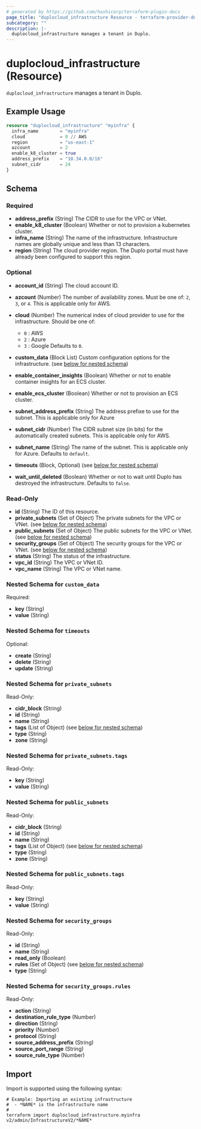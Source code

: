 ```yaml
---
# generated by https://github.com/hashicorp/terraform-plugin-docs
page_title: "duplocloud_infrastructure Resource - terraform-provider-duplocloud"
subcategory: ""
description: |-
  duplocloud_infrastructure manages a tenant in Duplo.
---
```


# duplocloud_infrastructure (Resource)

`duplocloud_infrastructure` manages a tenant in Duplo.

## Example Usage

```terraform
resource "duplocloud_infrastructure" "myinfra" {
  infra_name        = "myinfra"
  cloud             = 0 // AWS
  region            = "us-east-1"
  azcount           = 2
  enable_k8_cluster = true
  address_prefix    = "10.34.0.0/16"
  subnet_cidr       = 24
}
```

<!-- schema generated by tfplugindocs -->
## Schema

### Required

- **address_prefix** (String) The CIDR to use for the VPC or VNet.
- **enable_k8_cluster** (Boolean) Whether or not to provision a kubernetes cluster.
- **infra_name** (String) The name of the infrastructure.  Infrastructure names are globally unique and less than 13 characters.
- **region** (String) The cloud provider region.  The Duplo portal must have already been configured to support this region.

### Optional

- **account_id** (String) The cloud account ID.
- **azcount** (Number) The number of availability zones.  Must be one of: `2`, `3`, or `4`. This is applicable only for AWS.
- **cloud** (Number) The numerical index of cloud provider to use for the infrastructure.
Should be one of:

   - `0` : AWS
   - `2` : Azure
   - `3` : Google
 Defaults to `0`.
- **custom_data** (Block List) Custom configuration options for the infrastructure. (see [below for nested schema](#nestedblock--custom_data))
- **enable_container_insights** (Boolean) Whether or not to enable container insights for an ECS cluster.
- **enable_ecs_cluster** (Boolean) Whether or not to provision an ECS cluster.
- **subnet_address_prefix** (String) The address prefixe to use for the subnet. This is applicable only for Azure
- **subnet_cidr** (Number) The CIDR subnet size (in bits) for the automatically created subnets. This is applicable only for AWS.
- **subnet_name** (String) The name of the subnet. This is applicable only for Azure. Defaults to `default`.
- **timeouts** (Block, Optional) (see [below for nested schema](#nestedblock--timeouts))
- **wait_until_deleted** (Boolean) Whether or not to wait until Duplo has destroyed the infrastructure. Defaults to `false`.

### Read-Only

- **id** (String) The ID of this resource.
- **private_subnets** (Set of Object) The private subnets for the VPC or VNet. (see [below for nested schema](#nestedatt--private_subnets))
- **public_subnets** (Set of Object) The public subnets for the VPC or VNet. (see [below for nested schema](#nestedatt--public_subnets))
- **security_groups** (Set of Object) The security groups for the VPC or VNet. (see [below for nested schema](#nestedatt--security_groups))
- **status** (String) The status of the infrastructure.
- **vpc_id** (String) The VPC or VNet ID.
- **vpc_name** (String) The VPC or VNet name.

<a id="nestedblock--custom_data"></a>
### Nested Schema for `custom_data`

Required:

- **key** (String)
- **value** (String)


<a id="nestedblock--timeouts"></a>
### Nested Schema for `timeouts`

Optional:

- **create** (String)
- **delete** (String)
- **update** (String)


<a id="nestedatt--private_subnets"></a>
### Nested Schema for `private_subnets`

Read-Only:

- **cidr_block** (String)
- **id** (String)
- **name** (String)
- **tags** (List of Object) (see [below for nested schema](#nestedobjatt--private_subnets--tags))
- **type** (String)
- **zone** (String)

<a id="nestedobjatt--private_subnets--tags"></a>
### Nested Schema for `private_subnets.tags`

Read-Only:

- **key** (String)
- **value** (String)



<a id="nestedatt--public_subnets"></a>
### Nested Schema for `public_subnets`

Read-Only:

- **cidr_block** (String)
- **id** (String)
- **name** (String)
- **tags** (List of Object) (see [below for nested schema](#nestedobjatt--public_subnets--tags))
- **type** (String)
- **zone** (String)

<a id="nestedobjatt--public_subnets--tags"></a>
### Nested Schema for `public_subnets.tags`

Read-Only:

- **key** (String)
- **value** (String)



<a id="nestedatt--security_groups"></a>
### Nested Schema for `security_groups`

Read-Only:

- **id** (String)
- **name** (String)
- **read_only** (Boolean)
- **rules** (Set of Object) (see [below for nested schema](#nestedobjatt--security_groups--rules))
- **type** (String)

<a id="nestedobjatt--security_groups--rules"></a>
### Nested Schema for `security_groups.rules`

Read-Only:

- **action** (String)
- **destination_rule_type** (Number)
- **direction** (String)
- **priority** (Number)
- **protocol** (String)
- **source_address_prefix** (String)
- **source_port_range** (String)
- **source_rule_type** (Number)

## Import

Import is supported using the following syntax:

```shell
# Example: Importing an existing infrastructure
#  - *NAME* is the infrastructure name
#
terraform import duplocloud_infrastructure.myinfra v2/admin/InfrastructureV2/*NAME*
```
